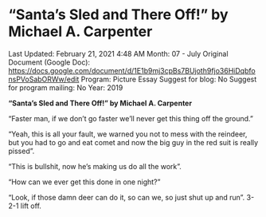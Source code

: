 # “Santa’s Sled and There Off!” by Michael A. Carpenter

Last Updated: February 21, 2021 4:48 AM
Month: 07 - July
Original Document (Google Doc): https://docs.google.com/document/d/1E1b9mj3cpBs7BUjoth9fjo36HiDqbfonsPVoSabORWw/edit
Program: Picture Essay
Suggest for blog: No
Suggest for program mailing: No
Year: 2019

**“Santa’s Sled and There Off!” by Michael A. Carpenter**

“Faster man, if we don’t go faster we’ll never get this thing off the ground.”

“Yeah, this is all your fault, we warned you not to mess with the reindeer, but you had to go and eat comet and now the big guy in the red suit is really pissed”.

“This is bullshit, now he’s making us do all the work”.

“How can we ever get this done in one night?”

“Look, if those damn deer can do it, so can we, so just shut up and run”. 3-2-1 lift off.